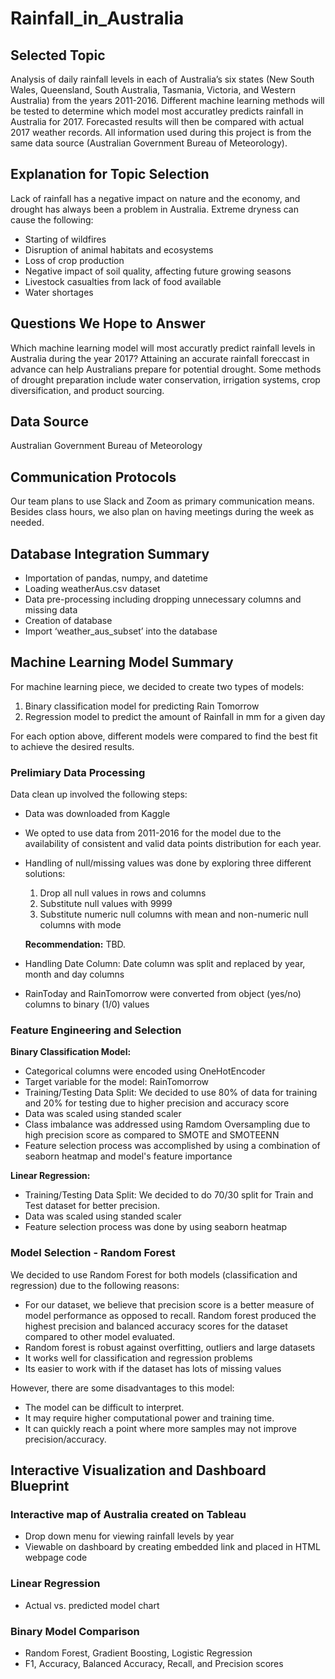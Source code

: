 # Rainfall_in_Australia

## Selected Topic 
Analysis of daily rainfall levels in each of Australia’s six states (New South Wales, Queensland, South Australia, Tasmania, Victoria, and Western Australia) from the years 2011-2016. Different machine learning methods will be tested to determine which model most accuratley predicts rainfall in Australia for 2017. Forecasted results will then be compared with actual 2017 weather records. All information used during this project is from the same data source (Australian Government Bureau of Meteorology). 

## Explanation for Topic Selection 
Lack of rainfall has a negative impact on nature and the economy, and drought has always been a problem in Australia. Extreme dryness can cause the following:

-	Starting of wildfires 
-	Disruption of animal habitats and ecosystems
-	Loss of crop production
-	Negative impact of soil quality, affecting future growing seasons
-	Livestock casualties from lack of food available
-	Water shortages

## Questions We Hope to Answer 
Which machine learning model will most accuratly predict rainfall levels in Australia during the year 2017? Attaining an accurate rainfall foreccast in advance can help Australians prepare for potential drought. Some methods of drought preparation include water conservation, irrigation systems, crop diversification, and product sourcing.

## Data Source 
Australian Government Bureau of Meteorology

## Communication Protocols
Our team plans to use Slack and Zoom as primary communication means. Besides class hours, we also plan on having meetings during the week as needed. 

## Database Integration Summary
- Importation of pandas, numpy, and datetime
- Loading weatherAus.csv dataset
- Data pre-processing including dropping unnecessary columns and missing data
- Creation of database
- Import ‘weather_aus_subset’ into the database

## Machine Learning Model Summary
For machine learning piece, we decided to create two types of models:

1) Binary classification model for predicting Rain Tomorrow
2) Regression model to predict the amount of Rainfall in mm for a given day

For each option above, different models were compared to find the best fit to achieve the desired results.

### Prelimiary Data Processing
Data clean up involved the following steps:
- Data was downloaded from Kaggle
- We opted to use data from 2011-2016 for the model due to the availability of consistent and valid data points distribution for each year.
- Handling of null/missing values was done by exploring three different solutions:
    1)  Drop all null values in rows and columns
    2)  Substitute null values with 9999
    3)  Substitute numeric null columns with mean and non-numeric null columns with mode

    **Recommendation:** TBD.
- Handling Date Column: Date column was split and replaced by year, month and day columns
- RainToday and RainTomorrow were converted from object (yes/no) columns to binary (1/0) values 

### Feature Engineering and Selection

**Binary Classification Model:** 
- Categorical columns were encoded using OneHotEncoder
- Target variable for the model: RainTomorrow
- Training/Testing Data Split: We decided to use 80% of data for training and 20% for testing due to higher precision and accuracy score
- Data was scaled using standed scaler
- Class imbalance was addressed using Ramdom Oversampling due to high precision score as compared to SMOTE and SMOTEENN
- Feature selection process was accomplished by using a combination of seaborn heatmap and model's feature importance 

**Linear Regression:**
- Training/Testing Data Split: We decided to do 70/30 split for Train and Test dataset for better precision.
- Data was scaled using standed scaler
- Feature selection process was done by using seaborn heatmap

### Model Selection - Random Forest

We decided to use Random Forest for both models (classification and regression) due to the following reasons:
- For our dataset, we believe that precision score is a better measure of model performance as opposed to recall. Random forest produced the highest precision and balanced accuracy scores for the dataset compared to other model evaluated.
- Random forest is robust against overfitting, outliers and large datasets
- It works well for classification and regression problems
- Its easier to work with if the dataset has lots of missing values

However, there are some disadvantages to this model:
- The model can be difficult to interpret.
- It may require higher computational power and training time.
- It can quickly reach a point where more samples may not improve precision/accuracy.


## Interactive Visualization and Dashboard Blueprint
### Interactive map of Australia created on Tableau
- Drop down menu for viewing rainfall levels by year
- Viewable on dashboard by creating embedded link and placed in HTML webpage code
### Linear Regression
- Actual vs. predicted model chart
### Binary Model Comparison
- Random Forest, Gradient Boosting, Logistic Regression
- F1, Accuracy, Balanced Accuracy, Recall, and Precision scores






